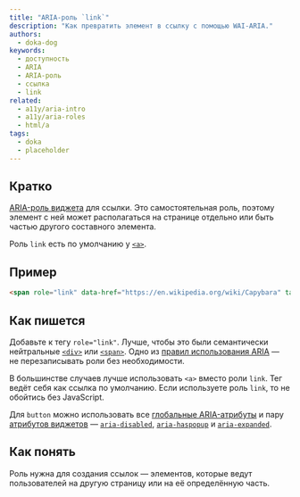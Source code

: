 ```yaml
---
title: "ARIA-роль `link`"
description: "Как превратить элемент в ссылку с помощью WAI-ARIA."
authors:
  - doka-dog
keywords:
  - доступность
  - ARIA
  - ARIA-роль
  - ссылка
  - link
related:
  - a11y/aria-intro
  - a11y/aria-roles
  - html/a
tags:
  - doka
  - placeholder
---
```


## Кратко

[ARIA-роль виджета](/a11y/aria-roles/#roli-vidzhetov) для ссылки. Это самостоятельная роль, поэтому элемент с ней может располагаться на странице отдельно или быть частью другого составного элемента.

Роль `link` есть по умолчанию у [`<a>`](/html/a/).

## Пример

```html
<span role="link" data-href="https://en.wikipedia.org/wiki/Capybara" tabindex="0">Узнать больше о капибарах</span>
```

## Как пишется

Добавьте к тегу `role="link"`. Лучше, чтобы это были семантически нейтральные [`<div>`](/html/div/) или [`<span>`](/html/span/). Одно из [правил использования ARIA](/a11y/aria-intro/#pravila-ispolzovaniya) — не перезаписывать роли без необходимости.

В большинстве случаев лучше использовать `<a>` вместо роли `link`. Тег ведёт себя как ссылка по умолчанию. Если используете роль `link`, то не обойтись без JavaScript.

Для `button` можно использовать все [глобальные ARIA-атрибуты](/a11y/aria-attrs/#globalnye-atributy) и пару [атрибутов виджетов](/a11y/aria-attrs/#atributy-vidzhetov) — [`aria-disabled`](/a11y/aria-disabled/), [`aria-haspopup`](/a11y/aria-haspopup/) и [`aria-expanded`](/a11y/aria-expanded/).

## Как понять

Роль нужна для создания ссылок — элементов, которые ведут пользователей на другую страницу или на её определённую часть.
